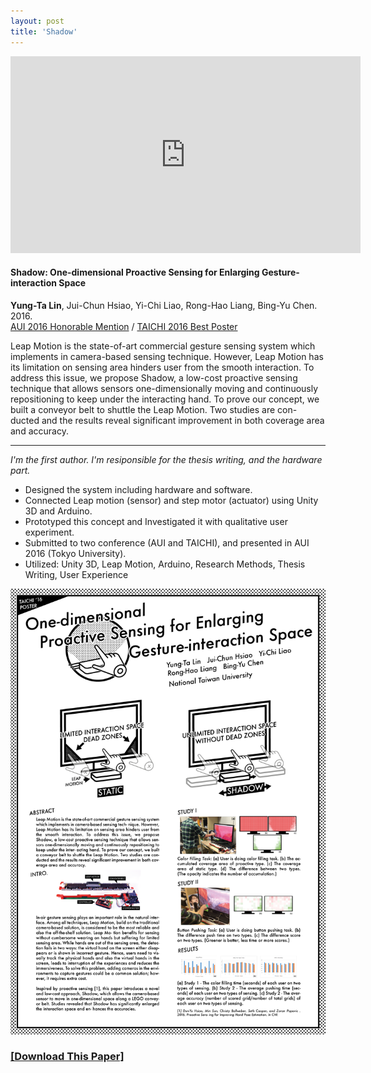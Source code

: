 ```yaml
---
layout: post
title: 'Shadow'
---
```


<iframe width="560" height="315" src="https://www.youtube.com/embed/cZry2HZhY2U" frameborder="0" allow="accelerometer; autoplay; encrypted-media; gyroscope; picture-in-picture" allowfullscreen></iframe>

#### Shadow: One-dimensional Proactive Sensing for Enlarging Gesture-interaction Space

**Yung-Ta Lin**, Jui-Chun Hsiao, Yi-Chi Liao, Rong-Hao Liang, Bing-Yu Chen. 2016. <br>
[AUI 2016 Honorable Mention](https://aui16.wordpress.com) / [TAICHI 2016 Best Poster](http://taichi2016.cs.nthu.edu.tw)

Leap Motion is the state-of-art commercial gesture sensing system which implements in camera-based sensing technique. However, Leap Motion has its limitation on sensing area hinders user from the smooth interaction. To address this issue, we propose Shadow, a low-cost proactive sensing technique that allows sensors one-dimensionally moving and continuously repositioning to keep under the interacting hand. To prove our concept, we built a conveyor belt to shuttle the Leap Motion. Two studies are con- ducted and the results reveal significant improvement in both coverage area and accuracy. 

-----
_I'm the first author. I'm resiponsible for the thesis writing, and the hardware part._

- Designed the system including hardware and software. 
- Connected Leap motion (sensor) and step motor (actuator) using Unity 3D and Arduino. 
- Prototyped this concept and Investigated it with qualitative user experiment. 
- Submitted to two conference (AUI and TAICHI), and presented in AUI 2016 (Tokyo University). 
- Utilized: Unity 3D, Leap Motion, Arduino, Research Methods, Thesis Writing, User Experience


<img src="../assets/img/projects/proj-4/shadow-poster.png">
<h3><a target="_blank" href="https://aui16.files.wordpress.com/2016/05/aui2016_paper_7.pdf">[Download This Paper]</a></h3>